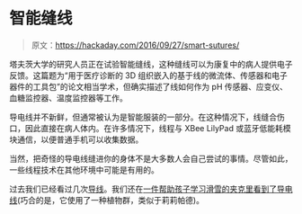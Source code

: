 # 智能缝线

> 原文：<https://hackaday.com/2016/09/27/smart-sutures/>

塔夫茨大学的研究人员正在试验智能缝线，这种缝线可以为康复中的病人提供电子反馈。这篇题为“用于医疗诊断的 3D 组织嵌入的基于线的微流体、传感器和电子器件的工具包”的论文相当学术，但确实描述了线如何作为 pH 传感器、应变仪、血糖监控器、温度监控器等工作。

导电线并不新鲜，但通常被认为是智能服装的一部分。在这种情况下，线缝合伤口，因此直接在病人体内。在许多情况下，线程与 XBee LilyPad 或蓝牙低能耗模块通信，以便普通手机可以收集数据。

当然，把奇怪的导电线缝进你的身体不是大多数人会自己尝试的事情。尽管如此，一些线程技术在其他环境中可能是有用的。

过去我们已经看过几次[导线](https://hackaday.com/2014/04/12/sewing-conductive-thread-in-parallel-lines/)。我们还在[一件帮助孩子学习滑雪的夹克里看到了导电线](https://hackaday.com/2016/02/22/ski-buddy-jacket-uses-arduino-to-teach-youngsters-to-ski/)(巧合的是，它使用了一种植物群，类似于莉莉帕德)。